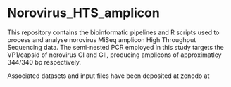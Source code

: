 # Norovirus_HTS_amplicon

This repository contains the bioinformatic pipelines and R scripts used to process and analyse norovirus MiSeq amplicon High Throughput Sequencing data. 
The semi-nested PCR employed in this study targets the VP1/capsid of norovirus GI and GII, producing amplicons of approximatley 344/340 bp respectively. 

Associated datasets and input files have been deposited at zenodo at 
